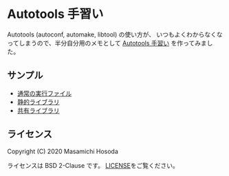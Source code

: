 # Autotools 手習い

Autotools (autoconf, automake, libtool) の使い方が、
いつもよくわからなくなってしまうので、半分自分用のメモとして
[Autotools 手習い](https://github.com/trueroad/autotools-practice)
を作ってみました。

## サンプル

* [通常の実行ファイル](./executable-bin/)
* [静的ライブラリ](./static-lib/)
* [共有ライブラリ](./shared-lib/)

## ライセンス

Copyright (C) 2020 Masamichi Hosoda

ライセンスは BSD 2-Clause です。
[LICENSE](./LICENSE)をご覧ください。
